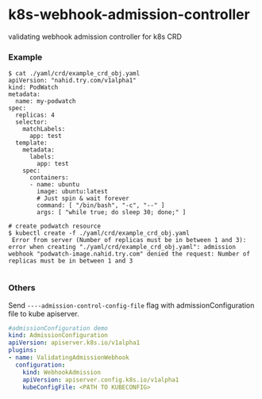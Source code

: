# k8s-webhook-admission-controller
validating webhook admission controller for k8s CRD

### Example

```
$ cat ./yaml/crd/example_crd_obj.yaml 
apiVersion: "nahid.try.com/v1alpha1"
kind: PodWatch
metadata:
  name: my-podwatch
spec:
  replicas: 4
  selector:
    matchLabels:
      app: test
  template:
    metadata:
      labels:
        app: test
    spec:
      containers:
      - name: ubuntu
        image: ubuntu:latest
        # Just spin & wait forever
        command: [ "/bin/bash", "-c", "--" ]
        args: [ "while true; do sleep 30; done;" ]
```

```     
# create podwatch resource
$ kubectl create -f ./yaml/crd/example_crd_obj.yaml
 Error from server (Number of replicas must be in between 1 and 3): error when creating "./yaml/crd/example_crd_obj.yaml": admission webhook "podwatch-image.nahid.try.com" denied the request: Number of replicas must be in between 1 and 3
 
```
### Others

Send ```----admission-control-config-file``` flag with admissionConfiguration file to kube apiserver.

```yaml
#admissionConfiguration demo
kind: AdmissionConfiguration
apiVersion: apiserver.k8s.io/v1alpha1
plugins:
- name: ValidatingAdmissionWebhook
  configuration:
    kind: WebhookAdmission
    apiVersion: apiserver.config.k8s.io/v1alpha1
    kubeConfigFile: <PATH TO KUBECONFIG>
```
